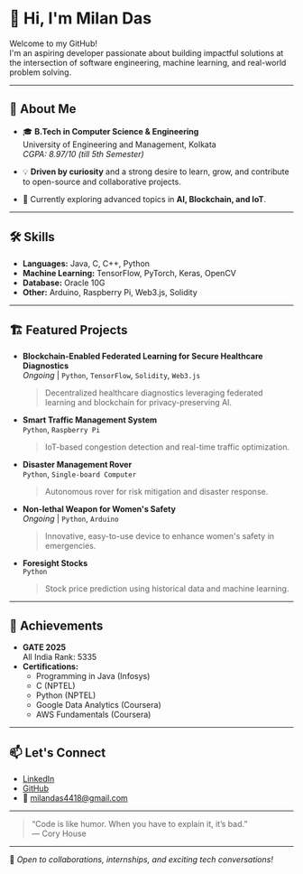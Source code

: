 # 👋 Hi, I'm Milan Das

Welcome to my GitHub!  
I'm an aspiring developer passionate about building impactful solutions at the intersection of software engineering, machine learning, and real-world problem solving.

---

## 🚀 About Me

- 🎓 **B.Tech in Computer Science & Engineering**  
  University of Engineering and Management, Kolkata  
  *CGPA: 8.97/10 (till 5th Semester)*

- 💡 **Driven by curiosity** and a strong desire to learn, grow, and contribute to open-source and collaborative projects.

- 🌱 Currently exploring advanced topics in **AI, Blockchain, and IoT**.

---

## 🛠️ Skills

- **Languages:** Java, C, C++, Python
- **Machine Learning:** TensorFlow, PyTorch, Keras, OpenCV
- **Database:** Oracle 10G
- **Other:** Arduino, Raspberry Pi, Web3.js, Solidity

---

## 🏗️ Featured Projects

- **Blockchain-Enabled Federated Learning for Secure Healthcare Diagnostics**  
  *Ongoing* | `Python`, `TensorFlow`, `Solidity`, `Web3.js`  
  > Decentralized healthcare diagnostics leveraging federated learning and blockchain for privacy-preserving AI.

- **Smart Traffic Management System**  
  `Python`, `Raspberry Pi`  
  > IoT-based congestion detection and real-time traffic optimization.

- **Disaster Management Rover**  
  `Python`, `Single-board Computer`  
  > Autonomous rover for risk mitigation and disaster response.

- **Non-lethal Weapon for Women's Safety**  
  *Ongoing* | `Python`, `Arduino`  
  > Innovative, easy-to-use device to enhance women's safety in emergencies.

- **Foresight Stocks**  
  `Python`  
  > Stock price prediction using historical data and machine learning.

---

## 🏅 Achievements

- **GATE 2025**  
  All India Rank: 5335
- **Certifications:**  
  - Programming in Java (Infosys)
  - C (NPTEL)
  - Python (NPTEL)
  - Google Data Analytics (Coursera)
  - AWS Fundamentals (Coursera)

---

## 📫 Let's Connect

- [LinkedIn](https://www.linkedin.com/in/milan-das-41a45b251)
- [GitHub](https://github.com/milan070das)
- 📧 milandas4418@gmail.com

---

> “Code is like humor. When you have to explain it, it’s bad.”  
> — Cory House

---

🌟 *Open to collaborations, internships, and exciting tech conversations!*

